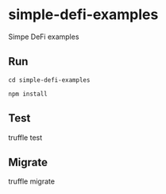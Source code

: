 # simple-defi-examples
Simpe DeFi examples

## Run
`cd simple-defi-examples`

`npm install`
##  Test

truffle test

## Migrate

truffle migrate
